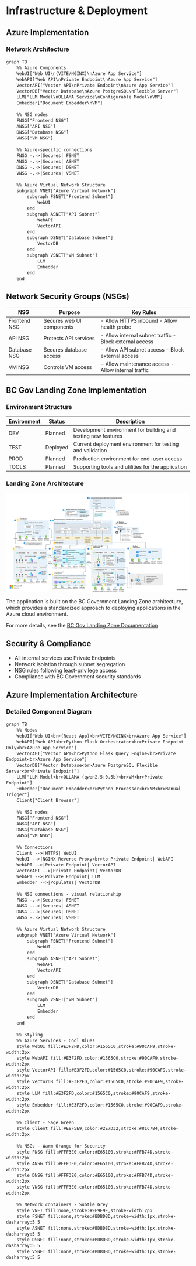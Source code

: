 # Infrastructure & Deployment

## Azure Implementation

### Network Architecture

```mermaid
graph TB
    %% Azure Components
    WebUI["Web UI\n(VITE/NGINX)\nAzure App Service"]
    WebAPI["Web API\nPrivate Endpoint\nAzure App Service"]
    VectorAPI["Vector API\nPrivate Endpoint\nAzure App Service"]
    VectorDB["Vector Database\nAzure PostgreSQL\nFlexible Server"]
    LLM["LLM Model\nOLLAMA Service\nConfigurable Model\nVM"]
    Embedder["Document Embedder\nVM"]
    
    %% NSG nodes
    FNSG["Frontend NSG"]
    ANSG["API NSG"]
    DNSG["Database NSG"]
    VNSG["VM NSG"]
    
    %% Azure-specific connections
    FNSG -.->|Secures| FSNET
    ANSG -.->|Secures| ASNET
    DNSG -.->|Secures| DSNET
    VNSG -.->|Secures| VSNET
    
    %% Azure Virtual Network Structure
    subgraph VNET["Azure Virtual Network"]
        subgraph FSNET["Frontend Subnet"]
            WebUI
        end
        subgraph ASNET["API Subnet"]
            WebAPI
            VectorAPI
        end
        subgraph DSNET["Database Subnet"]
            VectorDB
        end
        subgraph VSNET["VM Subnet"]
            LLM
            Embedder
        end
    end
```

## Network Security Groups (NSGs)

| NSG | Purpose | Key Rules |
|-----|---------|-----------|
| Frontend NSG | Secures web UI components | - Allow HTTPS inbound - Allow health probe |
| API NSG | Protects API services | - Allow internal subnet traffic - Block external access |
| Database NSG | Secures database access | - Allow API subnet access - Block external access |
| VM NSG | Controls VM access | - Allow maintenance access - Allow internal traffic |

## BC Gov Landing Zone Implementation

### Environment Structure

| Environment | Status | Description |
|-------------|--------|-------------|
| DEV | Planned | Development environment for building and testing new features |
| TEST | Deployed | Current deployment environment for testing and validation |
| PROD | Planned | Production environment for end-user access |
| TOOLS | Planned | Supporting tools and utilities for the application |

### Landing Zone Architecture

![BC Government Landing Zone Architecture](BCGovLandingZone.svg)

The application is built on the BC Government Landing Zone architecture, which provides a standardized approach to deploying applications in the Azure cloud environment.

For more details, see the [BC Gov Landing Zone Documentation](https://developer.gov.bc.ca/docs/default/component/public-cloud-techdocs/azure/get-started-with-azure/bc-govs-azure-landing-zone-overview/)

## Security & Compliance

- All internal services use Private Endpoints
- Network isolation through subnet segregation
- NSG rules following least-privilege access
- Compliance with BC Government security standards

## Azure Implementation Architecture

### Detailed Component Diagram

```mermaid
graph TB
    %% Nodes
    WebUI["Web UI<br>(React App)<br>VITE/NGINX<br>Azure App Service"]
    WebAPI["Web API<br>Python Flask Orchestrator<br>Private Endpoint Only<br>Azure App Service"]
    VectorAPI["Vector API<br>Python Flask Query Engine<br>Private Endpoint<br>Azure App Service"]
    VectorDB["Vector Database<br>Azure PostgreSQL Flexible Server<br>Private Endpoint"]
    LLM["LLM Model<br>OLLAMA (qwen2.5:0.5b)<br>VM<br>Private Endpoint"]
    Embedder["Document Embedder<br>Python Processor<br>VM<br>Manual Trigger"]
    Client["Client Browser"]
    
    %% NSG nodes
    FNSG["Frontend NSG"]
    ANSG["API NSG"]
    DNSG["Database NSG"]
    VNSG["VM NSG"]
    
    %% Connections
    Client -->|HTTPS| WebUI
    WebUI -->|NGINX Reverse Proxy<br>to Private Endpoint| WebAPI
    WebAPI -->|Private Endpoint| VectorAPI
    VectorAPI -->|Private Endpoint| VectorDB
    WebAPI -->|Private Endpoint| LLM
    Embedder -->|Populates| VectorDB
    
    %% NSG connections - visual relationship
    FNSG -.->|Secures| FSNET
    ANSG -.->|Secures| ASNET
    DNSG -.->|Secures| DSNET
    VNSG -.->|Secures| VSNET
    
    %% Azure Virtual Network Structure
    subgraph VNET["Azure Virtual Network"]
        subgraph FSNET["Frontend Subnet"]
            WebUI
        end
        subgraph ASNET["API Subnet"]
            WebAPI
            VectorAPI
        end
        subgraph DSNET["Database Subnet"]
            VectorDB
        end
        subgraph VSNET["VM Subnet"]
            LLM
            Embedder
        end
    end

    %% Styling
    %% Azure Services - Cool Blues
    style WebUI fill:#E3F2FD,color:#1565C0,stroke:#90CAF9,stroke-width:2px
    style WebAPI fill:#E3F2FD,color:#1565C0,stroke:#90CAF9,stroke-width:2px
    style VectorAPI fill:#E3F2FD,color:#1565C0,stroke:#90CAF9,stroke-width:2px
    style VectorDB fill:#E3F2FD,color:#1565C0,stroke:#90CAF9,stroke-width:2px
    style LLM fill:#E3F2FD,color:#1565C0,stroke:#90CAF9,stroke-width:2px
    style Embedder fill:#E3F2FD,color:#1565C0,stroke:#90CAF9,stroke-width:2px

    %% Client - Sage Green
    style Client fill:#E8F5E9,color:#2E7D32,stroke:#81C784,stroke-width:2px

    %% NSGs - Warm Orange for Security
    style FNSG fill:#FFF3E0,color:#E65100,stroke:#FFB74D,stroke-width:2px
    style ANSG fill:#FFF3E0,color:#E65100,stroke:#FFB74D,stroke-width:2px
    style DNSG fill:#FFF3E0,color:#E65100,stroke:#FFB74D,stroke-width:2px
    style VNSG fill:#FFF3E0,color:#E65100,stroke:#FFB74D,stroke-width:2px
    
    %% Network containers - Subtle Grey
    style VNET fill:none,stroke:#9E9E9E,stroke-width:2px
    style FSNET fill:none,stroke:#BDBDBD,stroke-width:1px,stroke-dasharray:5 5
    style ASNET fill:none,stroke:#BDBDBD,stroke-width:1px,stroke-dasharray:5 5
    style DSNET fill:none,stroke:#BDBDBD,stroke-width:1px,stroke-dasharray:5 5
    style VSNET fill:none,stroke:#BDBDBD,stroke-width:1px,stroke-dasharray:5 5
```
